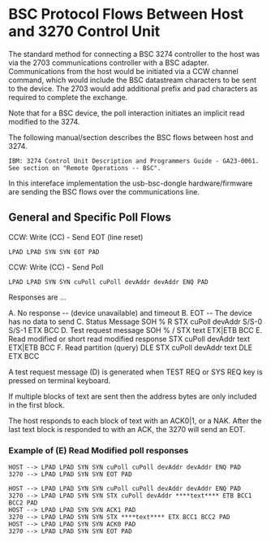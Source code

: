 BSC Protocol Flows Between Host and 3270 Control Unit
=====================================================

The standard method for connecting a BSC 3274 controller to the host was via the 2703
communications controller with a BSC adapter. Communications from the host would be
initiated via a CCW channel command, which would include the BSC datastream
characters to be sent to the device. The 2703 would add additional prefix and pad
characters as required to complete the exchange.

Note that for a BSC device, the poll interaction initiates an implicit read modified
to the 3274.

The following manual/section describes the BSC flows between host and 3274.

```
IBM: 3274 Control Unit Description and Programmers Guide - GA23-0061. See section on "Remote Operations -- BSC".
```

In this intereface implementation the usb-bsc-dongle hardware/firmware are sending the BSC flows over the communications line.

General and Specific Poll Flows
-------------------------------

CCW: Write (CC) - Send EOT (line reset)

`LPAD LPAD SYN SYN EOT PAD`

CCW: Write (CC) - Send Poll

`LPAD LPAD SYN SYN cuPoll cuPoll devAddr devAddr ENQ PAD`

Responses are ...

A. No response -- (device unavailable) and timeout
B. EOT -- The device has no data to send
C. Status Message
   SOH % R STX cuPoll devAddr S/S-0 S/S-1 ETX BCC
D. Test request message
   SOH % / STX text ETX|ETB BCC
E. Read modified or short read modified response
   STX cuPoll devAddr text ETX|ETB BCC
F. Read partition (query)
   DLE STX cuPoll devAddr text DLE ETX BCC

A test request message (D) is generated  when TEST REQ or SYS REQ key is pressed
on terminal keyboard.

If multiple blocks of text are sent then the address bytes are only included in
the first block.

The host responds to each block of text with an ACK0|1, or a NAK. After the last
text block is responded to with an ACK, the 3270 will send an EOT.

### Example of (E) Read Modified poll responses

```
HOST --> LPAD LPAD SYN SYN cuPoll cuPoll devAddr devAddr ENQ PAD
3270 --> LPAD LPAD SYN SYN EOT PAD

HOST --> LPAD LPAD SYN SYN cuPoll cuPoll devAddr devAddr ENQ PAD
3270 --> LPAD LPAD SYN SYN STX cuPoll devAddr ****text**** ETB BCC1 BCC2 PAD
HOST --> LPAD LPAD SYN SYN ACK1 PAD
3270 --> LPAD LPAD SYN SYN STX ****text**** ETX BCC1 BCC2 PAD
HOST --> LPAD LPAD SYN SYN ACK0 PAD
3270 --> LPAD LPAD SYN SYN EOT PAD
```



